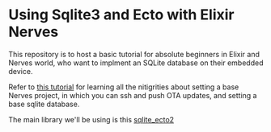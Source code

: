 # Using Sqlite3 and Ecto with Elixir Nerves

This repository is to host a basic tutorial for absolute beginners in Elixir and Nerves world, who
want to implment an SQLite database on their embedded device.

Refer to [this tutorial](tutorial.md) for learning all the nitigrities about setting a base Nerves 
project, in which you can ssh and push OTA updates, and setting a base sqlite database.

The main library we'll be using is this [sqlite_ecto2](https://github.com/elixir-sqlite/sqlite_ecto2)
